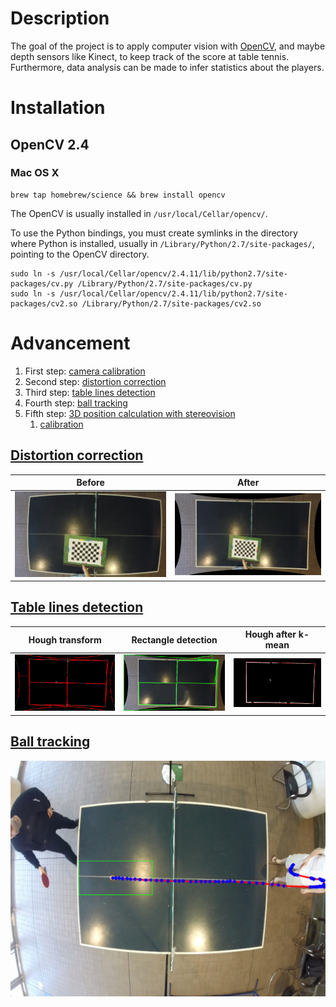 Description
===========
The goal of the project is to apply computer vision with [OpenCV](http://opencv.org/), and maybe depth sensors like Kinect, to keep track of the score at table tennis. Furthermore, data analysis can be made to infer statistics about the players.


Installation
============

OpenCV 2.4
----------

### Mac OS X

```
brew tap homebrew/science && brew install opencv
```

The OpenCV is usually installed in `/usr/local/Cellar/opencv/`.

To use the Python bindings, you must create symlinks in the directory where Python is installed, usually in `/Library/Python/2.7/site-packages/`, pointing to the OpenCV directory.

```
sudo ln -s /usr/local/Cellar/opencv/2.4.11/lib/python2.7/site-packages/cv.py /Library/Python/2.7/site-packages/cv.py
sudo ln -s /usr/local/Cellar/opencv/2.4.11/lib/python2.7/site-packages/cv2.so /Library/Python/2.7/site-packages/cv2.so
```


Advancement
===========

1. First step: [camera calibration](camera_calibration)
2. Second step: [distortion correction](distortion_correction)
3. Third step: [table lines detection](table_lines_detection)
4. Fourth step: [ball tracking](ball_tracking)
5. Fifth step: [3D position calculation with stereovision](stereovision)
    1. [calibration](stereovision/calibration)



[Distortion correction](distortion_correction)
----------------------------------------------

| Before  | After |
| ------------- | ------------- |
| ![before](images/distortion_correction/before.jpg)  | ![after](images/distortion_correction/after.jpg)  |


[Table lines detection](table_lines_detection)
----------------------------------------------

| Hough transform | Rectangle detection | Hough after k-mean |
| --------------- | ------------------- | ------------------ |
| ![hough transform](images/table_lines_detection/hough_transform.jpg) | ![rectangle detection](images/table_lines_detection/detect_rectangles.jpg) | ![hough transform after k-mean](images/table_lines_detection/hough3.jpg) |


[Ball tracking](ball_tracking)
------------------------------
![ball tracking](images/ball_tracking/ball_tracking.jpg)


